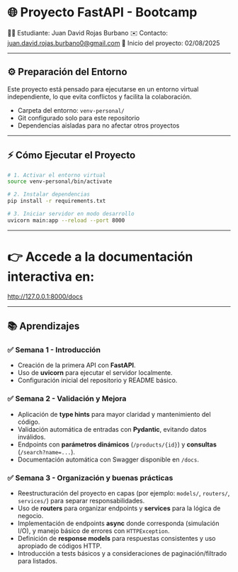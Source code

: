 # 🌐 Proyecto FastAPI - Bootcamp
👨‍💻 Estudiante: Juan David Rojas Burbano 
✉️ Contacto: juan.david.rojas.burbano0@gmail.com
📌 Inicio del proyecto: 02/08/2025  

---

## ⚙️ Preparación del Entorno

Este proyecto está pensado para ejecutarse en un entorno virtual independiente, lo que evita conflictos y facilita la colaboración.

- Carpeta del entorno: `venv-personal/`  
- Git configurado solo para este repositorio  
- Dependencias aisladas para no afectar otros proyectos

---

## ⚡ Cómo Ejecutar el Proyecto

```bash
# 1. Activar el entorno virtual
source venv-personal/bin/activate

# 2. Instalar dependencias
pip install -r requirements.txt

# 3. Iniciar servidor en modo desarrollo
uvicorn main:app --reload --port 8000
```

---

# 👉 Accede a la documentación interactiva en:
http://127.0.0.1:8000/docs

---

## 📚 Aprendizajes

### ✅ Semana 1 - Introducción
- Creación de la primera API con **FastAPI**.  
- Uso de **uvicorn** para ejecutar el servidor localmente.  
- Configuración inicial del repositorio y README básico.

### ✅ Semana 2 - Validación y Mejora
- Aplicación de **type hints** para mayor claridad y mantenimiento del código.  
- Validación automática de entradas con **Pydantic**, evitando datos inválidos.  
- Endpoints con **parámetros dinámicos** (`/products/{id}`) y **consultas** (`/search?name=...`).  
- Documentación automática con Swagger disponible en `/docs`.

### ✅ Semana 3 - Organización y buenas prácticas
- Reestructuración del proyecto en capas (por ejemplo: `models/`, `routers/`, `services/`) para separar responsabilidades.  
- Uso de **routers** para organizar endpoints y **services** para la lógica de negocio.  
- Implementación de endpoints **async** donde corresponda (simulación I/O), y manejo básico de errores con `HTTPException`.  
- Definición de **response models** para respuestas consistentes y uso apropiado de códigos HTTP.  
- Introducción a tests básicos y a consideraciones de paginación/filtrado para listados.
